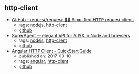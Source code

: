 http-client
---
* [GitHub - request/request: 🏊🏾 Simplified HTTP request client.](https://github.com/request/request)
    * tags: [nodejs](../tags/nodejs.md), [http-client](../tags/http-client.md)
    * [github](https://github.com/request/request)
* [SuperAgent — elegant API for AJAX in Node and browsers](http://visionmedia.github.io/superagent/)
    * tags: [nodejs](../tags/nodejs.md), [http-client](../tags/http-client.md)
    * [github](https://github.com/visionmedia/superagent)
* [Angular HTTP Client - QuickStart Guide](http://blog.angular-university.io/angular-http/)
    * published on: 2017-00-10
    * tags: [angular](../tags/angular.md), [http-client](../tags/http-client.md)
    * [github](https://github.com/angular-university/angular-http-guide)
